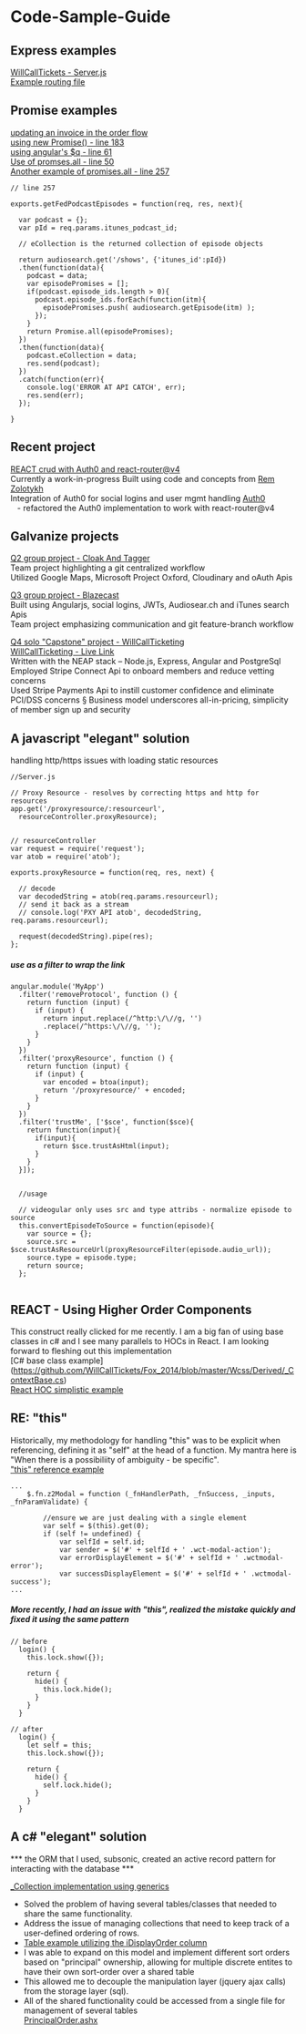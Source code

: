 # Code-Sample-Guide


## Express examples
[WillCallTickets - Server.js](https://github.com/WillCallTickets/willcall/blob/master/server.js)  
[Example routing file](https://github.com/WillCallTickets/WillCall/blob/master/routes/stripe.js)


## Promise examples
[updating an invoice in the order flow](https://github.com/WillCallTickets/willcall/blob/master/server/controllers/store.js)  
[using new Promise() - line 183](https://github.com/WillCallTickets/WillCall/blob/master/server/controllers/members.js)  
[using angular's $q -  line 61](https://github.com/WillCallTickets/willcall/blob/master/public/js/models/showModel.js)  
[Use of promses.all - line 50](https://github.com/WillCallTickets/WillCall/blob/master/lib/dbops/invoices.js)   
[Another example of promises.all - line 257](https://github.com/WillCallTickets/blazecast/blob/master/controllers/api.js)
```
// line 257

exports.getFedPodcastEpisodes = function(req, res, next){

  var podcast = {};
  var pId = req.params.itunes_podcast_id;

  // eCollection is the returned collection of episode objects

  return audiosearch.get('/shows', {'itunes_id':pId})
  .then(function(data){
    podcast = data;
    var episodePromises = [];
    if(podcast.episode_ids.length > 0){
      podcast.episode_ids.forEach(function(itm){
        episodePromises.push( audiosearch.getEpisode(itm) );
      });
    }
    return Promise.all(episodePromises);
  })
  .then(function(data){
    podcast.eCollection = data;
    res.send(podcast);
  })
  .catch(function(err){
    console.log('ERROR AT API CATCH', err);
    res.send(err);
  });

}
```
## Recent project
[REACT crud with Auth0 and react-router@v4](https://github.com/WillCallTickets/react-auth0-routerv4)  
Currently a work-in-progress
Built using code and concepts from [Rem Zolotykh](https://remzolotykh.net/crud-with-redux-01-application-and-redux-setup/)  
Integration of Auth0 for social logins and user mgmt handling [Auth0](https://auth0.com/)   
&nbsp;&nbsp; - refactored the Auth0 implementation to work with react-router@v4
  

## Galvanize projects
[Q2 group project - Cloak And Tagger](https://github.com/WillCallTickets/cloakandtagger)  
Team project highlighting a git centralized workflow  
Utilized Google Maps, Microsoft Project Oxford, Cloudinary and oAuth Apis  
  
[Q3 group project - Blazecast](https://github.com/WillCallTickets/blazecast)  
Built using Angularjs, social logins, JWTs, Audiosear.ch and iTunes search Apis  
Team project emphasizing communication and git feature-branch workflow  
  
[Q4 solo "Capstone" project - WillCallTicketing](https://github.com/WillCallTickets/WillCall)  
[WillCallTicketing - Live Link](https://willcalltickets.herokuapp.com/)  
Written with the NEAP stack – Node.js, Express, Angular and PostgreSql  
Employed Stripe Connect Api to onboard members and reduce vetting concerns  
Used Stripe Payments Api to instill customer confidence and eliminate PCI/DSS concerns § Business model underscores all-in-pricing, simplicity of member sign up and security  
  

## A javascript "elegant" solution 
handling http/https issues with loading static resources
```
//Server.js

// Proxy Resource - resolves by correcting https and http for resources
app.get('/proxyresource/:resourceurl',
  resourceController.proxyResource);


// resourceController
var request = require('request');
var atob = require('atob');

exports.proxyResource = function(req, res, next) {
  
  // decode
  var decodedString = atob(req.params.resourceurl);
  // send it back as a stream
  // console.log('PXY API atob', decodedString, req.params.resourceurl);
  
  request(decodedString).pipe(res);
};
```
##### use as a filter to wrap the link
```
angular.module('MyApp')
  .filter('removeProtocol', function () {
    return function (input) {
      if (input) {
        return input.replace(/^http:\/\//g, '')
        .replace(/^https:\/\//g, '');
      }
    }
  })
  .filter('proxyResource', function () {
    return function (input) {
      if (input) {
        var encoded = btoa(input);
        return '/proxyresource/' + encoded;
      }
    }
  })
  .filter('trustMe', ['$sce', function($sce){
    return function(input){
      if(input){
        return $sce.trustAsHtml(input);
      }
    }
  }]);
  
  
  //usage
  
  // videogular only uses src and type attribs - normalize episode to source
  this.convertEpisodeToSource = function(episode){
    var source = {};
    source.src = $sce.trustAsResourceUrl(proxyResourceFilter(episode.audio_url));
    source.type = episode.type;
    return source;
  };
  
  ```




## REACT - Using Higher Order Components
This construct really clicked for me recently. I am a big fan of using base classes in c# and I see many parallels to HOCs in React. I am looking forward to fleshing out this implementation  
[C# base class example] (https://github.com/WillCallTickets/Fox_2014/blob/master/Wcss/Derived/_ContextBase.cs)  
[React HOC simplistic example](https://github.com/WillCallTickets/react-auth0-routerv4/blob/master/src/containers/_baseContainer.js)  



## RE: "this"
Historically, my methodology for handling "this" was to be explicit when referencing, defining it as "self" at the head of a function. My mantra here is "When there is a possibiliity of ambiguity - be specific".  
["this" reference example](https://github.com/WillCallTickets/Fox_2014/blob/master/Z2Web/assets/javascripts/z2ModalService.js)  
```
...
    $.fn.z2Modal = function (_fnHandlerPath, _fnSuccess, _inputs, _fnParamValidate) {  
  
        //ensure we are just dealing with a single element
        var self = $(this).get(0);
        if (self != undefined) {
            var selfId = self.id;
            var sender = $('#' + selfId + ' .wct-modal-action');
            var errorDisplayElement = $('#' + selfId + ' .wctmodal-error');
            var successDisplayElement = $('#' + selfId + ' .wctmodal-success');
...
```
##### More recently, I had an issue with "this", realized the mistake quickly and fixed it using the same pattern
```
// before 
  login() {
    this.lock.show({});
    
    return {
      hide() {
        this.lock.hide();
      }
    }
  }
  
// after
  login() {
    let self = this;
    this.lock.show({});
    
    return {
      hide() {
        self.lock.hide();
      }
    }
  }
```



## A c# "elegant" solution

*** the ORM that I used, subsonic, created an active record pattern for interacting with the database ***

[_Collection implementation using generics](https://github.com/WillCallTickets/Fox_2014/blob/master/Utils/_Collection.cs)

* Solved the problem of having several tables/classes that needed to share the same functionality.  
* Address the issue of managing collections that need to keep track of a user-defined ordering of rows. 
* [Table example utilizing the iDisplayOrder column](https://github.com/WillCallTickets/Fox_SqlProgrammability/blob/master/Tables/dbo.JShowAct.Table.sql)
* I was able to expand on this model and implement different sort orders based on "principal" ownership, allowing for multiple discrete entites to have their own sort-order over a shared table
* This allowed me to decouple the manipulation layer (jquery ajax calls) from the storage layer (sql). 	
* All of the shared functionality could be accessed from a single file for management of several tables  
[PrincipalOrder.ashx](https://github.com/WillCallTickets/Fox_2014/blob/master/WcWeb/Admin/_customControls/PrincipalOrder.ashx)

